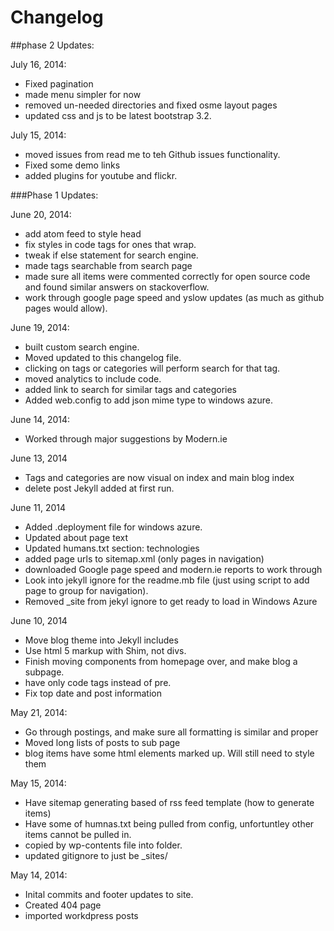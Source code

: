 Changelog
===========

##phase 2 Updates:

July 16, 2014:
- Fixed pagination
- made menu simpler for now
- removed un-needed directories and fixed osme layout pages
- updated css and js to be latest bootstrap 3.2.

July 15, 2014:
- moved issues from read me to teh Github issues functionality.
- Fixed some demo links
- added plugins for youtube and flickr.

###Phase 1 Updates:

June 20, 2014:
- add atom feed to style head
- fix styles in code tags for ones that wrap.
- tweak if else statement for search engine.
- made tags searchable from search page
- made sure all items were commented correctly for open source code and found similar answers on stackoverflow.
- work through google page speed and yslow updates (as much as github pages would allow).

June 19, 2014:
- built custom search engine.
- Moved updated to this changelog file.
- clicking on tags or categories will perform search for that tag.
- moved analytics to include code.
- added link to search for similar tags and categories
- Added web.config to add json mime type to windows azure.

June 14, 2014:
- Worked through major suggestions by Modern.ie

June 13, 2014
- Tags and categories are now visual on index and main blog index
- delete post Jekyll added at first run.

June 11, 2014
- Added .deployment file for windows azure.
- Updated about page text
- Updated humans.txt section: technologies
- added page urls to sitemap.xml (only pages in navigation)
- downloaded Google page speed and modern.ie reports to work through
- Look into jekyll ignore for the readme.mb file (just using script to add page to group for navigation).
- Removed _site from jekyl ignore to get ready to load in Windows Azure

June 10, 2014
- Move blog theme into Jekyll includes
- Use html 5 markup with Shim, not divs.
- Finish moving components from homepage over, and make blog a subpage.
- have only code tags instead of pre.
- Fix top date and post information

May 21, 2014:
- Go through postings, and make sure all formatting is similar and proper
- Moved long lists of posts to sub page
- blog items have some html elements marked up. Will still need to style them

May 15, 2014: 
- Have sitemap generating based of rss feed template (how to generate items)
- Have some of humnas.txt being pulled from config, unfortuntley other items cannot be pulled in.
- copied by wp-contents file into folder.
- updated gitignore to just be _sites/

May 14, 2014:
- Inital commits and footer updates to site.
- Created 404 page
- imported workdpress posts